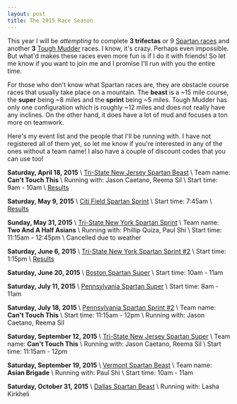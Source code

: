 ```yaml
---
layout: post
title: The 2015 Race Season
---
```


This year I will be *attempting* to complete **3 trifectas** or 9 [Spartan races](http://spartan.com) and another **3** [Tough Mudder](http://toughmudder.com) races. I know, it's crazy. Perhaps even impossible. But what'd makes these races even more fun is if I do it with friends! So let me know if you want to join me and I promise I'll run with you the entire time.

For those who don't know what Spartan races are, they are obstacle course races that usually take place on a mountain. The **beast** is a ~15 mile course, the **super** being ~8 miles and the **sprint** being ~5 miles. Tough Mudder has only one configuration which is roughly ~12 miles and does not really have any inclines. On the other hand, it does have a lot of mud and focuses a ton more on teamwork.

Here's my event list and the people that I'll be running with. I have not registered all of them yet, so let me know if you're interested in any of the ones without a team name! I also have a couple of discount codes that you can use too!

**Saturday, April 18, 2015** \\
[Tri-State New Jersey Spartan Beast](http://www.spartan.com/events/?event_id=494/tri-state-new-jersey-beast) \\
Team name: **Can't Touch This** \\
Running with: Jason Caetano, Reema Sil \\
Start time: 9am - 10am \\
[Results](http://results.chronotrack.com/event/results/event/event-11069?entryID=13270548&lc=en)

**Saturday, May 9, 2015** \\
[Citi Field Spartan Sprint](http://www.spartan.com/events/?event_id=420/citi-field-sprint-%28stadium%29) \\
Start time: 7:45am \\
[Results](http://results.chronotrack.com/event/results/event/event-10369?entryID=14940013&lc=en)

**Sunday, May 31, 2015** \\
[Tri-State New York Spartan Sprint](http://www.spartan.com/events/?event_id=423/tri-state-new-york-sprint) \\
Team name: **Two And A Half Asians** \\
Running with: Phillip Quiza, Paul Shi \\
Start time: 11:15am - 12:45pm \\
Cancelled due to weather

**Saturday, June 6, 2015** \\
[Tri-State New York Spartan Sprint #2](http://www.spartan.com/events/?event_id=424/tri-state-new-york-sprint-#2) \\
Start time: 1:15pm \\
[Results](http://results.chronotrack.com/event/results/event/event-10720?entryID=14940645&lc=en)

**Saturday, June 20, 2015** \\
[Boston Spartan Super](http://www.spartan.com/events/?event_id=504/boston-super) \\
Start time: 10am - 11am

**Saturday, July 11, 2015** \\
[Pennsylvania Spartan Super](http://www.spartan.com/events/?event_id=472/pennsylvania-super) \\
Start time: 8am - 11am

**Saturday, July 18, 2015** \\
[Pennsylvania Spartan Sprint #2](http://www.spartan.com/events/?event_id=474/pennsylvania-sprint-#2) \\
Team name: **Can't Touch This** \\
Start time: 11:15am - 12pm \\
Running with: Jason Caetano, Reema Sil

**Saturday, September 12, 2015** \\
[Tri-State New Jersey Spartan Super](http://www.spartan.com/events/?event_id=568/tri-state-new-jersey-super) \\
Team name: **Can't Touch This** \\
Running with: Jason Caetano, Reema Sil \\
Start time: 11:15am - 12pm

**Saturday, September 19, 2015** \\
[Vermont Spartan Beast](http://www.spartan.com/events/?event_id=572/vermont-beast) \\
Team name: **Asian Brigade** \\
Running with: Paul Shi \\
Start time: 10am - 11am

**Saturday, October 31, 2015** \\
[Dallas Spartan Beast](http://www.spartan.com/events/?event_id=517/dallas-beast) \\
Running with: Lasha Kirkheli